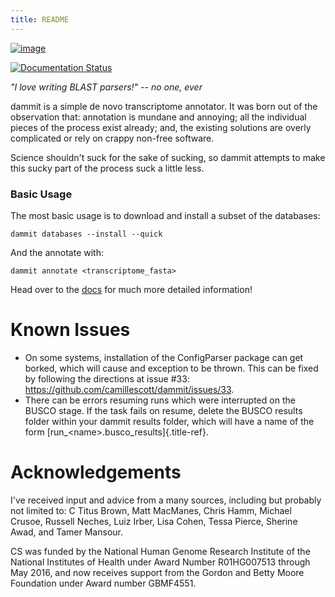 ```yaml
---
title: README
---
```


[![image](https://travis-ci.org/dib-lab/dammit.svg)](https://travis-ci.org/dib-lab/dammit)

[![Documentation Status](https://readthedocs.org/projects/dammit/badge/)](http://dammit.readthedocs.io/en/latest)

*\"I love writing BLAST parsers!\" \-- no one, ever*

dammit is a simple de novo transcriptome annotator. It was born out of
the observation that: annotation is mundane and annoying; all the
individual pieces of the process exist already; and, the existing
solutions are overly complicated or rely on crappy non-free software.

Science shouldn't suck for the sake of sucking, so dammit attempts to
make this sucky part of the process suck a little less.

### Basic Usage

The most basic usage is to download and install a subset of the databases:

    dammit databases --install --quick

And the annotate with:

    dammit annotate <transcriptome_fasta>

Head over to the [docs](http://dib-lab.github.io/dammit/) for much more detailed
information!

Known Issues
============

-   On some systems, installation of the ConfigParser package can get
    borked, which will cause and exception to be thrown. This can be
    fixed by following the directions at issue \#33:
    <https://github.com/camillescott/dammit/issues/33>.
-   There can be errors resuming runs which were interrupted on the
    BUSCO stage. If the task fails on resume, delete the BUSCO results
    folder within your dammit results folder, which will have a name of
    the form [run\_\<name\>.busco\_results]{.title-ref}.

Acknowledgements
================

I\'ve received input and advice from a many sources, including but
probably not limited to: C Titus Brown, Matt MacManes, Chris Hamm,
Michael Crusoe, Russell Neches, Luiz Irber, Lisa Cohen, Tessa Pierce,
Sherine Awad, and Tamer Mansour.

CS was funded by the National Human Genome Research Institute of the
National Institutes of Health under Award Number R01HG007513 through May
2016, and now receives support from the Gordon and Betty Moore
Foundation under Award number GBMF4551.
